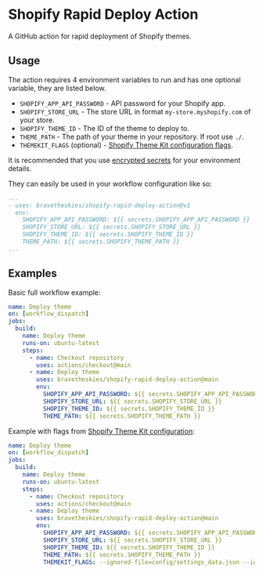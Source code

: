 # Shopify Rapid Deploy Action

A GitHub action for rapid deployment of Shopify themes.

## Usage

The action requires 4 environment variables to run and has one optional variable, they are listed below.

* `SHOPIFY_APP_API_PASSWORD` - API password for your Shopify app.
* `SHOPIFY_STORE_URL` - The store URL in format `my-store.myshopify.com` of your store.
* `SHOPIFY_THEME_ID` - The ID of the theme to deploy to.
* `THEME_PATH` - The path of your theme in your repository. If root use `./`.
* `THEMEKIT_FLAGS` (optional) - [Shopify Theme Kit configuration flags](https://shopify.github.io/themekit/configuration/#flags).

It is recommended that you use [encrypted secrets](https://docs.github.com/en/actions/reference/encrypted-secrets#creating-encrypted-secrets-for-a-repository) for your environment details.

They can easily be used in your workflow configuration like so:

```yml
...
- uses: bravetheskies/shopify-rapid-deploy-action@v1
  env:
    SHOPIFY_APP_API_PASSWORD: ${{ secrets.SHOPIFY_APP_API_PASSWORD }}
    SHOPIFY_STORE_URL: ${{ secrets.SHOPIFY_STORE_URL }}
    SHOPIFY_THEME_ID: ${{ secrets.SHOPIFY_THEME_ID }}
    THEME_PATH: ${{ secrets.SHOPIFY_THEME_PATH }}
...
```

## Examples

Basic full workflow example:

```yml
name: Deploy theme
on: [workflow_dispatch]
jobs:
  build:
    name: Deploy theme
    runs-on: ubuntu-latest
    steps:
      - name: Checkout repository
        uses: actions/checkout@main
      - name: Deploy theme
        uses: bravetheskies/shopify-rapid-deploy-action@main
        env:
          SHOPIFY_APP_API_PASSWORD: ${{ secrets.SHOPIFY_APP_API_PASSWORD }}
          SHOPIFY_STORE_URL: ${{ secrets.SHOPIFY_STORE_URL }}
          SHOPIFY_THEME_ID: ${{ secrets.SHOPIFY_THEME_ID }}
          THEME_PATH: ${{ secrets.SHOPIFY_THEME_PATH }}
```

Example with flags from [Shopify Theme Kit configuration](https://shopify.github.io/themekit/configuration/#flags):

```yml
name: Deploy theme
on: [workflow_dispatch]
jobs:
  build:
    name: Deploy theme
    runs-on: ubuntu-latest
    steps:
      - name: Checkout repository
        uses: actions/checkout@main
      - name: Deploy theme
        uses: bravetheskies/shopify-rapid-deploy-action@main
        env:
          SHOPIFY_APP_API_PASSWORD: ${{ secrets.SHOPIFY_APP_API_PASSWORD }}
          SHOPIFY_STORE_URL: ${{ secrets.SHOPIFY_STORE_URL }}
          SHOPIFY_THEME_ID: ${{ secrets.SHOPIFY_THEME_ID }}
          THEME_PATH: ${{ secrets.SHOPIFY_THEME_PATH }}
          THEMEKIT_FLAGS: --ignored-file=config/settings_data.json --ignored-file=locales/*
```
